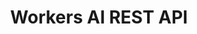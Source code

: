 ---
pcx_content_type: navigation
weight: 6
title: Workers AI REST API
external_link: /api/operations/workers-ai-post-run-model
_build:
  publishResources: false
  render: never
---